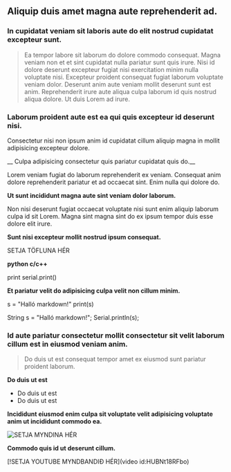 ## Aliquip duis amet magna aute reprehenderit ad.

### In cupidatat veniam sit laboris aute do elit nostrud cupidatat excepteur sunt.

>Ea tempor labore sit laborum do dolore commodo consequat. Magna veniam non et et sint cupidatat nulla pariatur sunt quis irure. Nisi id dolore deserunt excepteur fugiat nisi exercitation minim nulla voluptate nisi. Excepteur proident consequat fugiat laborum voluptate veniam dolor. Deserunt anim aute veniam mollit deserunt sunt est anim. Reprehenderit irure aute aliqua culpa laborum id quis nostrud aliqua dolore. Ut duis Lorem ad irure.

### Laborum proident aute est ea qui quis excepteur id deserunt nisi.

Consectetur nisi non ipsum anim id cupidatat cillum aliquip magna in mollit adipisicing excepteur dolore. 

__ Culpa adipisicing consectetur quis pariatur cupidatat quis do.__

Lorem veniam fugiat do laborum reprehenderit ex veniam. Consequat anim dolore reprehenderit pariatur et ad occaecat sint. Enim nulla qui dolore do. 

__Ut sunt incididunt magna aute sint veniam dolor laborum.__

Non nisi deserunt fugiat occaecat voluptate nisi sunt enim aliquip laborum culpa id sit Lorem. Magna sint magna sint do ex ipsum tempor duis esse dolore elit irure.

**Sunt nisi excepteur mollit nostrud ipsum consequat.**

SETJA TÖFLUNA HÉR

**python c/c++**

print     serial.print()




**Et pariatur velit do adipisicing culpa velit non cillum minim.**

s = "Halló markdown!"
print(s)

String s = "Halló markdown!";
Serial.println(s);

### Id aute pariatur consectetur mollit consectetur sit velit laborum cillum est in eiusmod veniam anim.

>Do duis ut est consequat tempor amet ex eiusmod sunt pariatur proident laborum.

__Do duis ut est__
* Do duis ut est
* Do duis ut est 

__Incididunt eiusmod enim culpa sit voluptate velit adipisicing voluptate anim ut incididunt commodo ea.__

![SETJA MYNDINA HÉR](https://tskoli.is/wp-content/uploads/2019/06/skolavorduholt-705x475.jpg)

__Commodo quis id ut deserunt cillum.__

[!SETJA YOUTUBE MYNDBANDIÐ HÉR](video id:HUBNt18RFbo)


